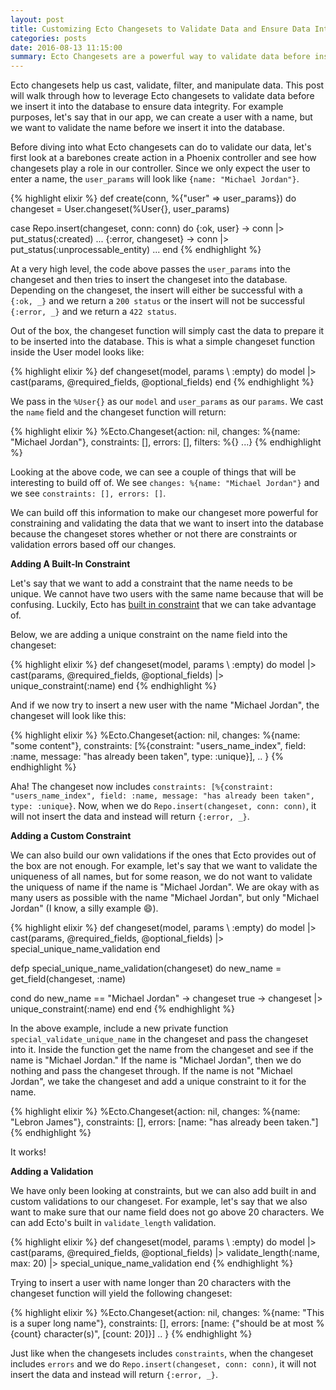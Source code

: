 ```yaml
---
layout: post
title: Customizing Ecto Changesets to Validate Data and Ensure Data Integrity
categories: posts
date: 2016-08-13 11:15:00
summary: Ecto Changesets are a powerful way to validate data before inserting it into the database
---
```


Ecto changesets help us cast, validate, filter, and manipulate data.
This post will walk through how to leverage Ecto changesets to validate data
before we insert it into the database to ensure data integrity.
For example purposes, let's say that in our app, we can create a user with a name,
but we want to validate the name before we insert it into the database.

Before diving into what Ecto changesets can do to validate our data,
let's first look at a barebones create action in a Phoenix controller and see how
changesets play a role in our controller. Since we only expect the user to enter a name,
the `user_params` will look like `{name: "Michael Jordan"}`.

{% highlight elixir %}
def create(conn, %{"user" => user_params}) do
  changeset = User.changeset(%User{}, user_params)

  case Repo.insert(changeset, conn: conn) do
      {:ok, user} ->
        conn
        |> put_status(:created)
        ...
      {:error, changeset} ->
        conn
        |> put_status(:unprocessable_entity)
        ...
    end
{% endhighlight %}

At a very high level, the code above passes the `user_params` into the changeset and
then tries to insert the changeset into the database. Depending on the changeset,
the insert will either be successful with a  `{:ok, _}` and we return a `200 status`
or the insert will not be successful `{:error, _}` and we return a `422 status`.

Out of the box, the changeset function will simply cast the data to prepare it to be inserted into
the database. This is what a simple changeset function inside the User model looks like:

{% highlight elixir %}
def changeset(model, params \\ :empty) do
  model
  |> cast(params, @required_fields, @optional_fields)
end
{% endhighlight %}

We pass in the `%User{}` as our `model` and `user_params` as our `params`.
We cast the `name` field and the changeset function will return:

{% highlight elixir %}
%Ecto.Changeset{action: nil, changes: %{name: "Michael Jordan"},
constraints: [], errors: [], filters: %{} ...}
{% endhighlight %}

Looking at the above code, we can see a couple of things that will be interesting
to build off of. We see `changes: %{name: "Michael Jordan"}` and we see `constraints: [], errors: []`.

We can build off this information to make our changeset more powerful for
constraining and validating the data that we want to insert into the database because the changeset
stores whether or not there are constraints or validation errors based off our changes.

**Adding A Built-In Constraint**

Let's say that we want to add a constraint that the name needs to be unique. We cannot
have two users with the same name because that will be confusing. Luckily, Ecto has
[built in constraint](https://hexdocs.pm/ecto/Ecto.Changeset.html)
that we can take advantage of.

Below, we are adding a unique constraint on the name field into the changeset:

{% highlight elixir %}
def changeset(model, params \\ :empty) do
  model
  |> cast(params, @required_fields, @optional_fields)
  |> unique_constraint(:name)
end
{% endhighlight %}

And if we now try to insert a new user with the name "Michael Jordan", the changeset
will look like this:

{% highlight elixir %}
%Ecto.Changeset{action: nil, changes: %{name: "some content"},
 constraints: [%{constraint: "users_name_index", field: :name,
    message: "has already been taken", type: :unique}], .. }
{% endhighlight %}

Aha! The changeset now includes `constraints: [%{constraint: "users_name_index", field: :name,
message: "has already been taken", type: :unique}`. Now, when we do `Repo.insert(changeset, conn: conn)`,
it will not insert the data and instead will return `{:error, _}`.

**Adding a Custom Constraint**

We can also build our own validations if the ones that Ecto provides out of the box
are not enough. For example, let's say that we want to validate the uniqueness of
all names, but for some reason, we do not want to validate the uniquess of name if the name is "Michael Jordan".
We are okay with as many users as possible with the name "Michael Jordan", but only "Michael Jordan"
(I know, a silly example :smile:).

{% highlight elixir %}
def changeset(model, params \\ :empty) do
  model
  |> cast(params, @required_fields, @optional_fields)
  |> special_unique_name_validation
end

defp special_unique_name_validation(changeset) do
  new_name = get_field(changeset, :name)

  cond do
    new_name == "Michael Jordan" ->
      changeset
    true ->
      changeset
      |> unique_constraint(:name)
  end
end
{% endhighlight %}

In the above example, include a new private function `special_validate_unique_name`
in the changeset and pass the changeset into it. Inside the function get the name from the changeset
and see if the name is "Michael Jordan." If the name is "Michael Jordan", then we do
nothing and pass the changeset through. If the name is not "Michael Jordan", we take
the changeset and add a unique constraint to it for the name.

{% highlight elixir %}
%Ecto.Changeset{action: nil, changes: %{name: "Lebron James"}, constraints: [],
 errors: [name: "has already been taken."]
{% endhighlight %}

It works!

**Adding a Validation**

We have only been looking at constraints, but we can also add built in and custom
validations to our changeset. For example, let's say that we also want to make sure
that our name field does not go above 20 characters. We can add Ecto's built in
`validate_length` validation.

{% highlight elixir %}
def changeset(model, params \\ :empty) do
  model
  |> cast(params, @required_fields, @optional_fields)
  |> validate_length(:name, max: 20)
  |> special_unique_name_validation
end
{% endhighlight %}

Trying to insert a user with name longer than 20 characters with the changeset function
will yield the following changeset:

{% highlight elixir %}
%Ecto.Changeset{action: nil, changes: %{name: "This is a super long name"}, constraints: [],
 errors: [name: {"should be at most %{count} character(s)", [count: 20]}] .. }
{% endhighlight %}

Just like when the changesets includes `constraints`, when the changeset includes
`errors` and we do `Repo.insert(changeset, conn: conn)`, it will not insert the data and instead will return `{:error, _}`.
